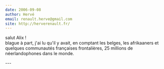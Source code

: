 ```yaml
---
date: 2006-09-08
author: Hervé
email: renault.herve@gmail.com
site: http://herverenault.fr/
---
```


<p>salut Alix ! <br />
blague à part, j'ai lu qu'il y avait, en comptant les belges, les afrikaaners et quelques communautés françaises frontalières, 25 millions de néerlandophones dans le monde.<br />
</p>
---